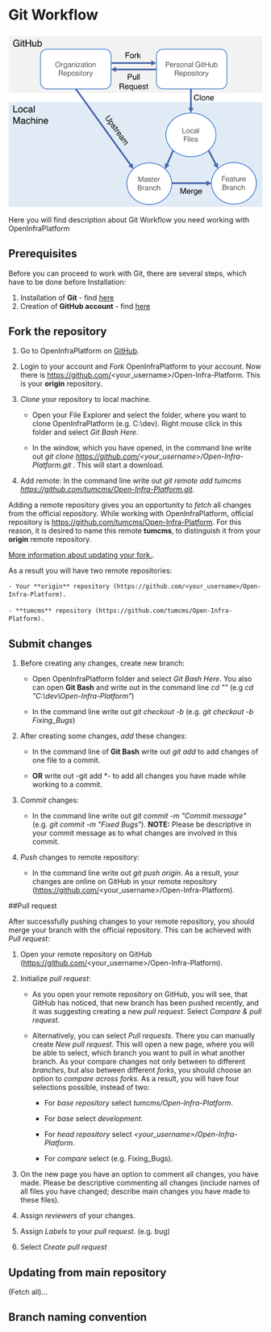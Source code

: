 # Git Workflow

![](./fig/Git_Workflow.png)

Here you will find description about Git Workflow you need working with OpenInfraPlatform

## Prerequisites 

Before you can proceed to work with Git, there are several steps, which have to be done before Installation: 

1. Installation of **Git** - find [here](https://git-scm.com/book/en/v2/Getting-Started-Installing-Git)
2. Creation of **GitHub account** - find [here](https://github.com/)

## Fork the repository

1. Go to OpenInfraPlatform on [GitHub](https://github.com/tumcms/Open-Infra-Platform).

2. Login to your account and *Fork* OpenInfraPlatform to your account. Now there is https://github.com/<your_username>/Open-Infra-Platform. This is your **origin** repository. 

3. *Clone* your repository to local machine.

	- Open your File Explorer and select the folder, where you want to clone OpenInfraPlatform (e.g. C:\dev). Right mouse click in this folder and select *Git Bash Here*.

	- In the window, which you have opened, in the command line write out *git clone https://github.com/<your_username>/Open-Infra-Platform.git* . This will start a download.

4. Add remote:  In the command line write out *git remote add tumcms https://github.com/tumcms/Open-Infra-Platform.git*. 

Adding a remote repository gives you an opportunity to *fetch* all changes from the official repository. While working with OpenInfraPlatform, official repository is https://github.com/tumcms/Open-Infra-Platform. For this reason, it is desired to name this remote **tumcms**, to distinguish it from your **origin** remote repository.  

[More information about updating your fork.](#Updating). 

As a result you will have two remote repositories: 

	- Your **origin** repository (https://github.com/<your_username>/Open-Infra-Platform).

	- **tumcms** repository (https://github.com/tumcms/Open-Infra-Platform).

## Submit changes 

1. Before creating any changes, create new branch: 
 
	- Open OpenInfraPlatform folder and select *Git Bash Here*. You also can open **Git Bash** and write out in the command line *cd "<Path to OpenInfraPlatform>"* (e.g  *cd  "C:\dev\Open-Infra-Platform"*)

	- In the command line write out *git checkout -b <branchname>* (e.g. *git checkout -b Fixing_Bugs*)

2. After creating some changes, *add* these changes:

	- In the command line of **Git Bash** write out *git add <filename>* to add changes of one file to a commit. 

	- **OR** write out -git add *- to add all changes you have made while working to a commit. 

3. *Commit* changes:

	- In the command line write out *git commit -m "Commit message"* (e.g. *git commit -m "Fixed Bugs"*). **NOTE:** Please be descriptive in your commit message as to what changes are involved in this commit.

4. *Push* changes to remote repository: 

	- In the command line write out *git push origin*. As a result, your changes are online on GitHub in your remote repository (https://github.com/<your_username>/Open-Infra-Platform). 

##Pull request 

After successfully pushing changes to your remote repository, you should merge your branch with the official repository. This can be achieved with *Pull request*:

1. Open your remote repository on GitHub (https://github.com/<your_username>/Open-Infra-Platform).

2. Initialize *pull request*:

	- As you open your remote repository on GitHub, you will see, that GitHub has noticed, that new branch has been pushed recently, and it was suggesting creating a new *pull request*. Select *Compare & pull request*. 

	- Alternatively, you can select *Pull requests*. There you can manually create *New pull request*. This will open a new page, where you will be able to select, which branch you want to pull in what another branch. As your compare changes not only between to different *branches*, but also between different *forks*, you should choose an option to *compare across forks*. As a result, you will have four selections possible, instead of two:
		
		- For *base repository* select *tumcms/Open-Infra-Platform*.

		- For *base* select *development*.

		- For *head repository* select *<your_username>/Open-Infra-Platform*.

		- For *compare* select *<branchname>* (e.g. Fixing_Bugs).


3. On the new page you have an option to comment all changes, you have made. Please be descriptive commenting all changes (include names of all files you have changed; describe main changes you have made to these files). 

4. Assign *reviewers* of your changes.

5. Assign *Labels* to your *pull request*. (e.g. bug)

6. Select *Create pull request*

## <a name="Updating"></a> Updating from main repository 

(Fetch all)...

## Branch naming convention
